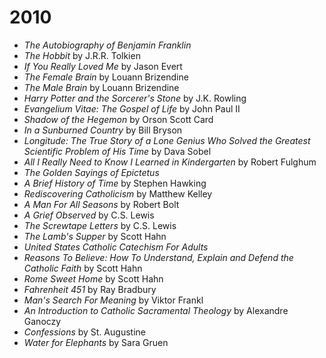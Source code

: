 # 2010

- *The Autobiography of Benjamin Franklin*
- *The Hobbit* by J.R.R. Tolkien
- *If You Really Loved Me* by Jason Evert
- *The Female Brain* by Louann Brizendine
- *The Male Brain* by Louann Brizendine
- *Harry Potter and the Sorcerer's Stone* by J.K. Rowling
- *Evangelium Vitae: The Gospel of Life* by John Paul II
- *Shadow of the Hegemon* by Orson Scott Card
- *In a Sunburned Country* by Bill Bryson
- *Longitude: The True Story of a Lone Genius Who Solved the Greatest Scientific Problem of His Time* by Dava Sobel
- *All I Really Need to Know I Learned in Kindergarten* by Robert Fulghum
- *The Golden Sayings of Epictetus*
- *A Brief History of Time* by Stephen Hawking
- *Rediscovering Catholicism* by Matthew Kelley
- *A Man For All Seasons* by Robert Bolt
- *A Grief Observed* by C.S. Lewis
- *The Screwtape Letters* by C.S. Lewis
- *The Lamb's Supper* by Scott Hahn
- *United States Catholic Catechism For Adults*
- *Reasons To Believe: How To Understand, Explain and Defend the Catholic Faith* by Scott Hahn
- *Rome Sweet Home* by Scott Hahn
- *Fahrenheit 451* by Ray Bradbury
- *Man's Search For Meaning* by Viktor Frankl
- *An Introduction to Catholic Sacramental Theology* by Alexandre Ganoczy
- *Confessions* by St. Augustine
- *Water for Elephants* by Sara Gruen